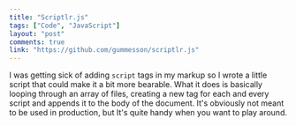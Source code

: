 ```yaml
---
title: "Scriptlr.js"
tags: ["Code", "JavaScript"]
layout: "post"
comments: true
link: "https://github.com/gummesson/scriptlr.js"
---
```


I was getting sick of adding `script` tags in my markup so I wrote a little script that could make it a bit more bearable. What it does is basically looping through an array of files, creating a new tag for each and every script and appends it to the body of the document. It's obviously not meant to be used in production, but It's quite handy when you want to play around.
